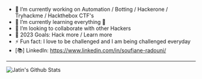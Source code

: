 - 🔭 I’m currently working on Automation / Botting / Hackerone / Tryhackme / Hackthebox CTF's
- 🌱 I’m currently learning everything 🤣
- 👯 I’m looking to collaborate with other Hackers
- 🥅 2023 Goals: Hack more / Learn more
- ⚡ Fun fact: I love to be challenged and I am being challenged everyday 
- [📚] LinkedIn: https://www.linkedin.com/in/soufiane-radouni/
----
<img align="left" alt="Jatin's Github Stats" src="https://github-readme-stats.vercel.app/api?username=soufiane-radouni&show_icons=true&hide_border=true" />
